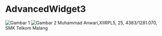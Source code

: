 # AdvancedWidget3
![Gambar 1](http://imageshack.com/a/img923/6171/nkRt5O.jpg)
![Gambar 2](http://imageshack.com/a/img921/7268/G143Cw.jpg)
Muhammad Anwari,XIIRPL5, 25, 4383/1281.070, SMK Telkom Malang
